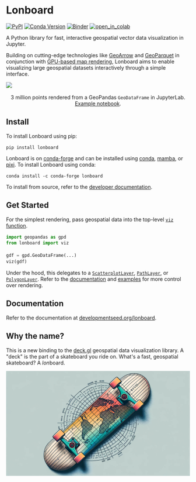 # Lonboard

[![PyPI][pypi_badge]][pypi_link]
[![Conda Version][conda_version_badge]][conda_version]
[![Binder][binder_badge]][binder_jupyterlab_url]
[![open_in_colab][colab_badge]][colab_notebook_link]

[pypi_badge]: https://badge.fury.io/py/lonboard.svg
[pypi_link]: https://pypi.org/project/lonboard/
[binder_badge]: https://mybinder.org/badge_logo.svg
[binder_jupyterlab_url]: https://mybinder.org/v2/gh/developmentseed/lonboard/HEAD?urlpath=lab/tree/examples/
[colab_badge]: https://colab.research.google.com/assets/colab-badge.svg
[colab_notebook_link]: https://colab.research.google.com/github/developmentseed/lonboard/blob/main
[conda_version_badge]: https://img.shields.io/conda/vn/conda-forge/lonboard.svg
[conda_version]: https://anaconda.org/conda-forge/lonboard

A Python library for fast, interactive geospatial vector data visualization in Jupyter.

Building on cutting-edge technologies like [GeoArrow](https://github.com/geoarrow/geoarrow) and [GeoParquet](https://github.com/opengeospatial/geoparquet) in conjunction with [GPU-based map rendering](https://deck.gl/), Lonboard aims to enable visualizing large geospatial datasets interactively through a simple interface.

![](assets/hero-animated.gif)

<p align="center">3 million points rendered from a GeoPandas <code>GeoDataFrame</code> in JupyterLab. <a href="https://developmentseed.org/lonboard/latest/examples/internet-speeds/" target="_blank"> Example notebook</a>.</p>

## Install

To install Lonboard using pip:

```
pip install lonboard
```

Lonboard is on [conda-forge](https://anaconda.org/conda-forge/lonboard) and can be installed using [conda](https://docs.conda.io), [mamba](https://mamba.readthedocs.io/), or [pixi](https://pixi.sh/). To install Lonboard using conda:

```
conda install -c conda-forge lonboard
```

To install from source, refer to the [developer documentation](https://github.com/developmentseed/lonboard/blob/main/DEVELOP.md).

## Get Started

For the simplest rendering, pass geospatial data into the top-level [`viz` function](https://developmentseed.org/lonboard/latest/api/viz/#lonboard.viz.viz).

```py
import geopandas as gpd
from lonboard import viz

gdf = gpd.GeoDataFrame(...)
viz(gdf)
```

Under the hood, this delegates to a [`ScatterplotLayer`](https://developmentseed.org/lonboard/latest/api/layers/scatterplot-layer/), [`PathLayer`](https://developmentseed.org/lonboard/latest/api/layers/path-layer/), or [`PolygonLayer`](https://developmentseed.org/lonboard/latest/api/layers/polygon-layer/). Refer to the [documentation](https://developmentseed.org/lonboard/) and [examples](https://developmentseed.org/lonboard/latest/examples/internet-speeds/) for more control over rendering.

## Documentation

Refer to the documentation at [developmentseed.org/lonboard](https://developmentseed.org/lonboard/).

## Why the name?

This is a new binding to the [deck.gl](https://deck.gl) geospatial data visualization library. A "deck" is the part of a skateboard you ride on. What's a fast, geospatial skateboard? A <em>lon</em>board.

![](assets/dalle-lonboard.jpg)
